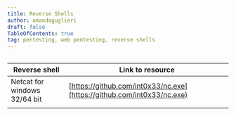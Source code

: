 ```yaml
---
title: Reverse Shells
author: amandaguglieri
draft: false
TableOfContents: true
tag: pentesting, web pentesting, reverse shells
---
```


## 


| Reverse shell | Link to resource |
| ------------- | ---------------- |
| Netcat for windows 32/64 bit | [https://github.com/int0x33/nc.exe](https://github.com/int0x33/nc.exe) |
|  |
